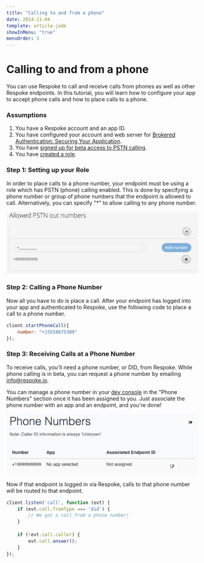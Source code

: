 ```yaml
---
title: "Calling to and from a phone"
date: 2014-11-04
template: article.jade
showInMenu: "true"
menuOrder: 3
---
```


# Calling to and from a phone

You can use Respoke to call and receive calls from phones as well as other Respoke endpoints. In this tutorial, you will learn how to configure your app to accept phone calls and how to place calls to a phone.

### Assumptions

1. You have a Respoke account and an app ID.
2. You have configured your account and web server for [Brokered Authentication: Securing Your Application](/tutorials/brokered-auth.html).
3. You have [signed up for beta access to PSTN calling](http://community.respoke.io/t/sign-up-now-for-our-pstn-beta/65).
4. You have [created a role](/tutorials/roles-and-permissions.html).


### Step 1: Setting up your Role

In order to place calls to a phone number, your endpoint must be using a role which has PSTN (phone) calling enabled. This is done by specifying a phone number or group of phone numbers that the endpoint is allowed to call. Alternatively, you can specify "*" to allow calling to any phone number.

[![screenshot of how to enable phone calling in the respoke developer console](enable-phone-calling.png)](enable-phone-calling.png)

### Step 2: Calling a Phone Number

Now all you have to do is place a call. After your endpoint has logged into your app and authenticated to Respoke, use the following code to place a call to a phone number.

```javascript
client.startPhoneCall({
    number: "+15558675309"
});
```

### Step 3: Receiving Calls at a Phone Number

To receive calls, you'll need a phone number, or DID, from Respoke. While phone calling is in beta, you can request a phone number by emailing [info@respoke.io](mailto:info@respoke.io).

You can manage a phone number in your [dev console](https://portal.respoke.io/) in the "Phone Numbers" section once it has been assigned to you. Just associate the phone number with an app and an endpoint, and you're done!

[![how to configure a phone number for phone calling mesh with a webrtc audio call](configure-phone-number.png)](configure-phone-number.png)

Now if that endpoint is logged in via Respoke, calls to that phone number will be routed to that endpoint.

```javascript
client.listen('call', function (evt) {
    if (evt.call.fromType === 'did') {
        // We got a call from a phone number!
    }

    if (!evt.call.caller) {
        evt.call.answer();
    }
});
```
